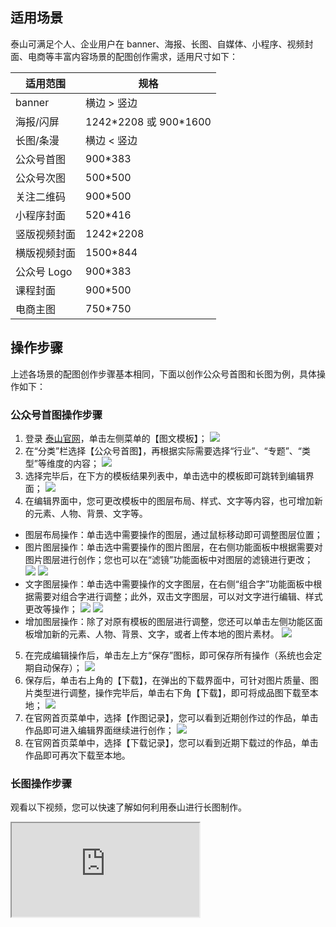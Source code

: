 
## 适用场景
泰山可满足个人、企业用户在 banner、海报、长图、自媒体、小程序、视频封面、电商等丰富内容场景的配图创作需求，适用尺寸如下：

| 适用范围     | 规格                    |
| ------------ | ----------------------- |
| banner       | 横边 > 竖边             |
| 海报/闪屏    | 1242\*2208 或 900\*1600 |
| 长图/条漫    | 横边 < 竖边             |
| 公众号首图   | 900*383                 |
| 公众号次图   | 500*500                 |
| 关注二维码   | 900*500                 |
| 小程序封面   | 520*416                 |
| 竖版视频封面 | 1242*2208               |
| 横版视频封面 | 1500*844                |
| 公众号 Logo   | 900*383                 |
| 课程封面     | 900*500                 |
| 电商主图     | 750*750                 |

## 操作步骤
上述各场景的配图创作步骤基本相同，下面以创作公众号首图和长图为例，具体操作如下：
### 公众号首图操作步骤
1. 登录 [泰山官网](https://taishan.qq.com/)，单击左侧菜单的【图文模板】；
![](https://main.qcloudimg.com/raw/362ca47575905a26ae2294c2bc9ef72e.png)
2. 在“分类”栏选择【公众号首图】，再根据实际需要选择“行业”、“专题”、“类型”等维度的内容；
![](https://main.qcloudimg.com/raw/eb00d1f275c80fdb1aff4e2082803f40.png)
3. 选择完毕后，在下方的模板结果列表中，单击选中的模板即可跳转到编辑界面；
![](https://main.qcloudimg.com/raw/675458b4c2a8e897d0bca694ae63e85b.png)
4. 在编辑界面中，您可更改模板中的图层布局、样式、文字等内容，也可增加新的元素、人物、背景、文字等。
 - 图层布局操作：单击选中需要操作的图层，通过鼠标移动即可调整图层位置；
 - 图片图层操作：单击选中需要操作的图片图层，在右侧功能面板中根据需要对图片图层进行创作；您也可以在“滤镜”功能面板中对图层的滤镜进行更改；
![](https://main.qcloudimg.com/raw/9eee9ae71b2e8f7ab848e1dc085c615d.jpg)
![](https://main.qcloudimg.com/raw/e33ad6f97646f8057d434be0b1fe704f.png)
 - 文字图层操作：单击选中需要操作的文字图层，在右侧“组合字”功能面板中根据需要对组合字进行调整；此外，双击文字图层，可以对文字进行编辑、样式更改等操作；
![](https://main.qcloudimg.com/raw/01f97fea9cf91327ee35d8f934b2181b.jpg)
![](https://main.qcloudimg.com/raw/6538c742575cb6e3af186ca5140046e8.jpg)                                                                                                                                                                                                                                                                                                                              
 - 增加图层操作：除了对原有模板的图层进行调整，您还可以单击左侧功能区面板增加新的元素、人物、背景、文字，或者上传本地的图片素材。
 ![](https://main.qcloudimg.com/raw/9a37f41e45f822b375e61db874e0905e.jpg)
5. 在完成编辑操作后，单击左上方“保存”图标，即可保存所有操作（系统也会定期自动保存）；
![](https://main.qcloudimg.com/raw/93227fd9f7206f9eb5fc5346ea68a69e.jpg)
6. 保存后，单击右上角的【下载】，在弹出的下载界面中，可针对图片质量、图片类型进行调整，操作完毕后，单击右下角【下载】，即可将成品图下载至本地；
![](https://main.qcloudimg.com/raw/1a87a545163be8d8830b38fab6a4afe1.jpg)
7. 在官网首页菜单中，选择【作图记录】，您可以看到近期创作过的作品，单击作品即可进入编辑界面继续进行创作；
![](https://main.qcloudimg.com/raw/10d264c22dc52919ffd283c44c9a69f7.png)
8. 在官网首页菜单中，选择【下载记录】，您可以看到近期下载过的作品，单击作品即可再次下载至本地。


### 长图操作步骤
观看以下视频，您可以快速了解如何利用泰山进行长图制作。
<div class="doc-video-mod"><iframe src="https://cloud.tencent.com/edu/learning/quick-play/3298-57513?source=gw.doc.media&withPoster=1&notip=1"></iframe></div>

